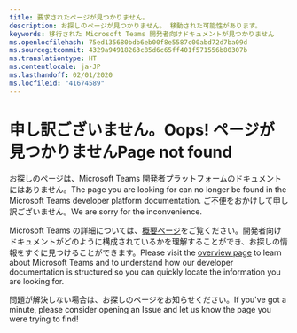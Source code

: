 ```yaml
---
title: 要求されたページが見つかりません。
description: お探しのページが見つかりません。 移動された可能性があります。
keywords: 移行された Microsoft Teams 開発者向けドキュメントが見つかりません
ms.openlocfilehash: 75ed135680bdb6eb00f8e5587c00abd72d7ba09d
ms.sourcegitcommit: 4329a94918263c85d6c65ff401f571556b80307b
ms.translationtype: HT
ms.contentlocale: ja-JP
ms.lasthandoff: 02/01/2020
ms.locfileid: "41674589"
---
```

# <a name="oops-page-not-found"></a><span data-ttu-id="95cae-105">申し訳ございません。</span><span class="sxs-lookup"><span data-stu-id="95cae-105">Oops!</span></span> <span data-ttu-id="95cae-106">ページが見つかりません</span><span class="sxs-lookup"><span data-stu-id="95cae-106">Page not found</span></span>

<span data-ttu-id="95cae-107">お探しのページは、Microsoft Teams 開発者プラットフォームのドキュメントにはありません。</span><span class="sxs-lookup"><span data-stu-id="95cae-107">The page you are looking for can no longer be found in the Microsoft Teams developer platform documentation.</span></span> <span data-ttu-id="95cae-108">ご不便をおかけして申し訳ございません。</span><span class="sxs-lookup"><span data-stu-id="95cae-108">We are sorry for the inconvenience.</span></span>

<span data-ttu-id="95cae-109">Microsoft Teams の詳細については、[概要ページ](/microsoftteams/platform/overview)をご覧ください。開発者向けドキュメントがどのように構成されているかを理解することができ、お探しの情報をすぐに見つけることができます。</span><span class="sxs-lookup"><span data-stu-id="95cae-109">Please visit the [overview page](/microsoftteams/platform/overview) to learn about Microsoft Teams and to understand how our developer documentation is structured so you can quickly locate the information you are looking for.</span></span>

<span data-ttu-id="95cae-110">問題が解決しない場合は、お探しのページをお知らせください。</span><span class="sxs-lookup"><span data-stu-id="95cae-110">If you've got a minute, please consider opening an Issue and let us know the page you were trying to find!</span></span>
